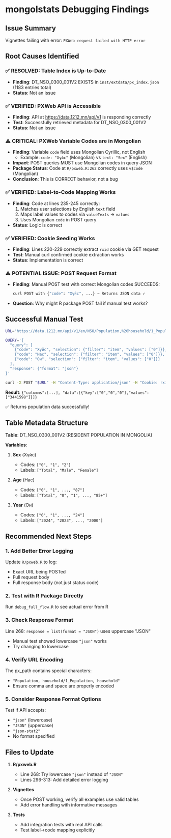 # mongolstats Debugging Findings

## Issue Summary

Vignettes failing with error: `PXWeb request failed with HTTP error`

## Root Causes Identified

### ✅ RESOLVED: Table Index is Up-to-Date
- **Finding**: DT_NSO_0300_001V2 EXISTS in `inst/extdata/px_index.json` (1183 entries total)
- **Status**: Not an issue

### ✅ VERIFIED: PXWeb API is Accessible
- **Finding**: API at https://data.1212.mn/api/v1 is responding correctly
- **Test**: Successfully retrieved metadata for DT_NSO_0300_001V2
- **Status**: Not an issue

### ⚠️ CRITICAL: PXWeb Variable Codes are in Mongolian
- **Finding**: Variable `code` field uses Mongolian Cyrillic, not English
  - Example: `code: "Хүйс"` (Mongolian) vs `text: "Sex"` (English)
- **Impact**: POST queries MUST use Mongolian codes in query JSON
- **Package Status**: Code at `R/pxweb.R:262` correctly uses `v$code` (Mongolian)
- **Conclusion**: This is CORRECT behavior, not a bug

### ✅ VERIFIED: Label-to-Code Mapping Works
- **Finding**: Code at lines 235-245 correctly:
  1. Matches user selections by English `text` field
  2. Maps label values to codes via `valueTexts` → `values`
  3. Uses Mongolian `code` in POST query
- **Status**: Logic is correct

### ✅ VERIFIED: Cookie Seeding Works
- **Finding**: Lines 220-229 correctly extract `rxid` cookie via GET request
- **Test**: Manual curl confirmed cookie extraction works
- **Status**: Implementation is correct

### ⚠️ POTENTIAL ISSUE: POST Request Format
- **Finding**: Manual POST test with correct Mongolian codes SUCCEEDS:
  ```bash
  curl POST with {"code": "Хүйс", ...} → Returns JSON data ✓
  ```
- **Question**: Why might R package POST fail if manual test works?

## Successful Manual Test

```bash
URL="https://data.1212.mn/api/v1/en/NSO/Population,%20household/1_Population,%20household/DT_NSO_0300_001V2.px"

QUERY='{
  "query": [
    {"code": "Хүйс", "selection": {"filter": "item", "values": ["0"]}},
    {"code": "Нас", "selection": {"filter": "item", "values": ["0"]}},
    {"code": "Он", "selection": {"filter": "item", "values": ["0"]}}
  ],
  "response": {"format": "json"}
}'

curl -X POST "$URL" -H "Content-Type: application/json" -H "Cookie: rxid=..." -d "$QUERY"
```

**Result**: `{"columns":[...], "data":[{"key":["0","0","0"],"values":["3441598"]}]}`

✅ Returns population data successfully!

## Table Metadata Structure

**Table**: DT_NSO_0300_001V2 (RESIDENT POPULATION IN MONGOLIA)

**Variables**:
1. **Sex** (Хүйс)
   - Codes: `["0", "1", "2"]`
   - Labels: `["Total", "Male", "Female"]`

2. **Age** (Нас)
   - Codes: `["0", "1", ..., "87"]`
   - Labels: `["Total", "0", "1", ..., "85+"]`

3. **Year** (Он)
   - Codes: `["0", "1", ..., "24"]`
   - Labels: `["2024", "2023", ..., "2000"]`

## Recommended Next Steps

### 1. Add Better Error Logging
Update `R/pxweb.R` to log:
- Exact URL being POSTed
- Full request body
- Full response body (not just status code)

### 2. Test with R Package Directly
Run `debug_full_flow.R` to see actual error from R

### 3. Check Response Format
Line 268: `response = list(format = "JSON")` uses uppercase "JSON"
- Manual test showed lowercase `"json"` works
- Try changing to lowercase

### 4. Verify URL Encoding
The px_path contains special characters:
- `"Population, household/1_Population, household"`
- Ensure comma and space are properly encoded

### 5. Consider Response Format Options
Test if API accepts:
- `"json"` (lowercase)
- `"JSON"` (uppercase)
- `"json-stat2"`
- No format specified

## Files to Update

1. **R/pxweb.R**
   - Line 268: Try lowercase `"json"` instead of `"JSON"`
   - Lines 296-313: Add detailed error logging

2. **Vignettes**
   - Once POST working, verify all examples use valid tables
   - Add error handling with informative messages

3. **Tests**
   - Add integration tests with real API calls
   - Test label→code mapping explicitly
